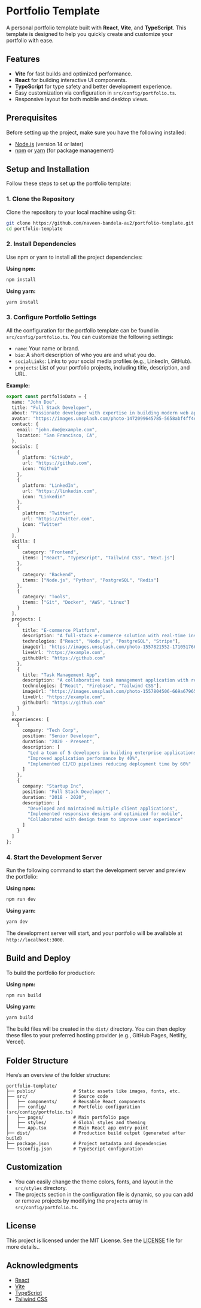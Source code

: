 
# Portfolio Template

A personal portfolio template built with **React**, **Vite**, and **TypeScript**. This template is designed to help you quickly create and customize your portfolio with ease.

## Features

- **Vite** for fast builds and optimized performance.
- **React** for building interactive UI components.
- **TypeScript** for type safety and better development experience.
- Easy customization via configuration in `src/config/portfolio.ts`.
- Responsive layout for both mobile and desktop views.

## Prerequisites

Before setting up the project, make sure you have the following installed:

- [Node.js](https://nodejs.org) (version 14 or later)
- [npm](https://www.npmjs.com) or [yarn](https://yarnpkg.com) (for package management)

## Setup and Installation

Follow these steps to set up the portfolio template:

### 1. Clone the Repository

Clone the repository to your local machine using Git:

```bash
git clone https://github.com/naveen-bandela-au2/portfolio-template.git
cd portfolio-template
```

### 2. Install Dependencies

Use npm or yarn to install all the project dependencies:

**Using npm:**

```bash
npm install
```

**Using yarn:**

```bash
yarn install
```

### 3. Configure Portfolio Settings

All the configuration for the portfolio template can be found in `src/config/portfolio.ts`. You can customize the following settings:

- `name`: Your name or brand.
- `bio`: A short description of who you are and what you do.
- `socialLinks`: Links to your social media profiles (e.g., LinkedIn, GitHub).
- `projects`: List of your portfolio projects, including title, description, and URL.

**Example:**

```ts
export const portfolioData = {
  name: "John Doe",
  title: "Full Stack Developer",
  about: "Passionate developer with expertise in building modern web applications. I love turning complex problems into simple, beautiful, and intuitive solutions.",
  avatar: "https://images.unsplash.com/photo-1472099645785-5658abf4ff4e?w=400&h=400&fit=crop&q=80",
  contact: {
    email: "john.doe@example.com",
    location: "San Francisco, CA",
  },
  socials: [
    {
      platform: "GitHub",
      url: "https://github.com",
      icon: "Github"
    },
    {
      platform: "LinkedIn",
      url: "https://linkedin.com",
      icon: "Linkedin"
    },
    {
      platform: "Twitter",
      url: "https://twitter.com",
      icon: "Twitter"
    }
  ],
  skills: [
    {
      category: "Frontend",
      items: ["React", "TypeScript", "Tailwind CSS", "Next.js"]
    },
    {
      category: "Backend",
      items: ["Node.js", "Python", "PostgreSQL", "Redis"]
    },
    {
      category: "Tools",
      items: ["Git", "Docker", "AWS", "Linux"]
    }
  ],
  projects: [
    {
      title: "E-commerce Platform",
      description: "A full-stack e-commerce solution with real-time inventory management and payment processing.",
      technologies: ["React", "Node.js", "PostgreSQL", "Stripe"],
      imageUrl: "https://images.unsplash.com/photo-1557821552-17105176677c?w=800&h=400&fit=crop&q=80",
      liveUrl: "https://example.com",
      githubUrl: "https://github.com"
    },
    {
      title: "Task Management App",
      description: "A collaborative task management application with real-time updates and team features.",
      technologies: ["React", "Firebase", "Tailwind CSS"],
      imageUrl: "https://images.unsplash.com/photo-1557804506-669a67965ba0?w=800&h=400&fit=crop&q=80",
      liveUrl: "https://example.com",
      githubUrl: "https://github.com"
    }
  ],
  experiences: [
    {
      company: "Tech Corp",
      position: "Senior Developer",
      duration: "2020 - Present",
      description: [
        "Led a team of 5 developers in building enterprise applications",
        "Improved application performance by 40%",
        "Implemented CI/CD pipelines reducing deployment time by 60%"
      ]
    },
    {
      company: "Startup Inc",
      position: "Full Stack Developer",
      duration: "2018 - 2020",
      description: [
        "Developed and maintained multiple client applications",
        "Implemented responsive designs and optimized for mobile",
        "Collaborated with design team to improve user experience"
      ]
    }
  ]
};
```

### 4. Start the Development Server

Run the following command to start the development server and preview the portfolio:

**Using npm:**

```bash
npm run dev
```

**Using yarn:**

```bash
yarn dev
```

The development server will start, and your portfolio will be available at `http://localhost:3000`.

## Build and Deploy

To build the portfolio for production:

**Using npm:**

```bash
npm run build
```

**Using yarn:**

```bash
yarn build
```

The build files will be created in the `dist/` directory. You can then deploy these files to your preferred hosting provider (e.g., GitHub Pages, Netlify, Vercel).

## Folder Structure

Here’s an overview of the folder structure:

```
portfolio-template/
├── public/              # Static assets like images, fonts, etc.
├── src/                 # Source code
│   ├── components/      # Reusable React components
│   ├── config/          # Portfolio configuration (src/config/portfolio.ts)
│   ├── pages/           # Main portfolio page
│   ├── styles/          # Global styles and theming
│   └── App.tsx          # Main React app entry point
├── dist/                # Production build output (generated after build)
├── package.json         # Project metadata and dependencies
└── tsconfig.json        # TypeScript configuration
```

## Customization

- You can easily change the theme colors, fonts, and layout in the `src/styles` directory.
- The projects section in the configuration file is dynamic, so you can add or remove projects by modifying the `projects` array in `src/config/portfolio.ts`.

## License

This project is licensed under the MIT License. See the [LICENSE](LICENSE) file for more details..

## Acknowledgments

- [React](https://reactjs.org/)
- [Vite](https://vitejs.dev/)
- [TypeScript](https://www.typescriptlang.org/)
- [Tailwind CSS](https://tailwindcss.com/)
